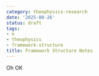 ```yaml
---
category: theophysics-research
date: '2025-08-26'
status: draft
tags:
- o
- theophysics
- framework-structure
title: Framework Structure Notes
---
```

   
Oh OK